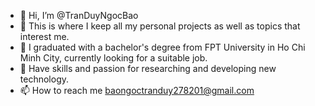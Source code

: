 - 👋 Hi, I’m @TranDuyNgocBao
- 👀 This is where I keep all my personal projects as well as topics that interest me.
- 🌱 I graduated with a bachelor's degree from FPT University in Ho Chi Minh City, currently looking for a suitable job.
- 💞️ Have skills and passion for researching and developing new technology.
- 📫 How to reach me baongoctranduy278201@gmail.com

<!---
TranDuyNgocBao/TranDuyNgocBao is a ✨ special ✨ repository because its `README.md` (this file) appears on your GitHub profile.
You can click the Preview link to take a look at your changes.
--->
